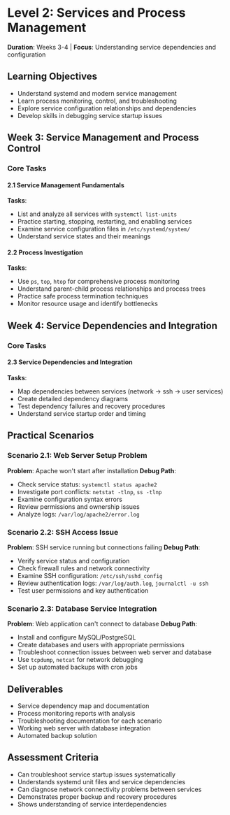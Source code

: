 # Level 2: Services and Process Management
**Duration**: Weeks 3-4 | **Focus**: Understanding service dependencies and configuration

## Learning Objectives
- Understand systemd and modern service management
- Learn process monitoring, control, and troubleshooting
- Explore service configuration relationships and dependencies
- Develop skills in debugging service startup issues

## Week 3: Service Management and Process Control

### Core Tasks

#### 2.1 Service Management Fundamentals
**Tasks**:
- List and analyze all services with `systemctl list-units`
- Practice starting, stopping, restarting, and enabling services
- Examine service configuration files in `/etc/systemd/system/`
- Understand service states and their meanings

#### 2.2 Process Investigation
**Tasks**:
- Use `ps`, `top`, `htop` for comprehensive process monitoring
- Understand parent-child process relationships and process trees
- Practice safe process termination techniques
- Monitor resource usage and identify bottlenecks

## Week 4: Service Dependencies and Integration

### Core Tasks

#### 2.3 Service Dependencies and Integration
**Tasks**:
- Map dependencies between services (network → ssh → user services)
- Create detailed dependency diagrams
- Test dependency failures and recovery procedures
- Understand service startup order and timing

## Practical Scenarios

### Scenario 2.1: Web Server Setup Problem
**Problem**: Apache won't start after installation
**Debug Path**:
- Check service status: `systemctl status apache2`
- Investigate port conflicts: `netstat -tlnp`, `ss -tlnp`
- Examine configuration syntax errors
- Review permissions and ownership issues
- Analyze logs: `/var/log/apache2/error.log`

### Scenario 2.2: SSH Access Issue
**Problem**: SSH service running but connections failing
**Debug Path**:
- Verify service status and configuration
- Check firewall rules and network connectivity
- Examine SSH configuration: `/etc/ssh/sshd_config`
- Review authentication logs: `/var/log/auth.log`, `journalctl -u ssh`
- Test user permissions and key authentication

### Scenario 2.3: Database Service Integration
**Problem**: Web application can't connect to database
**Debug Path**:
- Install and configure MySQL/PostgreSQL
- Create databases and users with appropriate permissions
- Troubleshoot connection issues between web server and database
- Use `tcpdump`, `netcat` for network debugging
- Set up automated backups with cron jobs

## Deliverables
- Service dependency map and documentation
- Process monitoring reports with analysis
- Troubleshooting documentation for each scenario
- Working web server with database integration
- Automated backup solution

## Assessment Criteria
- Can troubleshoot service startup issues systematically
- Understands systemd unit files and service dependencies
- Can diagnose network connectivity problems between services
- Demonstrates proper backup and recovery procedures
- Shows understanding of service interdependencies
